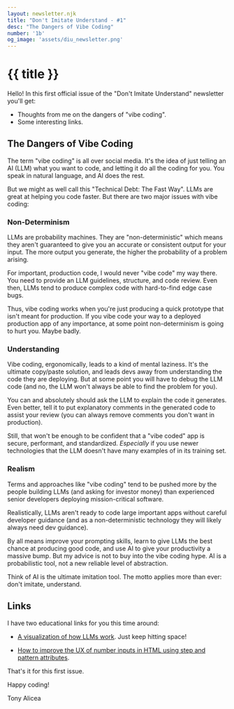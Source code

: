 ```yaml
---
layout: newsletter.njk
title: "Don't Imitate Understand - #1"
desc: "The Dangers of Vibe Coding"
number: '1b'
og_image: 'assets/diu_newsletter.png'
---
```

# {{ title }}

Hello! In this first official issue of the "Don't Imitate Understand" newsletter you'll get:

- Thoughts from me on the dangers of "vibe coding".
- Some interesting links.

## The Dangers of Vibe Coding
The term "vibe coding" is all over social media. It's the idea of just telling an AI (LLM) what you want to code, and letting it do all the coding for you. You speak in natural language, and AI does the rest.

But we might as well call this "Technical Debt: The Fast Way". LLMs are great at helping you code faster. But there are two major issues with vibe coding:

### Non-Determinism
LLMs are probability machines. They are "non-deterministic" which means they aren't guaranteed to give you an accurate or consistent output for your input. The more output you generate, the higher the probability of a problem arising.

For important, production code, I would never "vibe code" my way there. You need to provide an LLM guidelines, structure, and code review. Even then, LLMs tend to produce complex code with hard-to-find edge case bugs.

Thus, vibe coding works when you're just producing a quick prototype that isn't meant for production. If you vibe code your way to a deployed production app of any importance, at some point non-determinism is going to hurt you. Maybe badly.

### Understanding
Vibe coding, ergonomically, leads to a kind of mental laziness. It's the ultimate copy/paste solution, and leads devs away from understanding the code they are deploying. But at some point you will have to debug the LLM code (and no, the LLM won't always be able to find the problem for you).

You can and absolutely should ask the LLM to explain the code it generates. Even better, tell it to put explanatory comments in the generated code to assist your review (you can always remove comments you don't want in production).

Still, that won't be enough to be confident that a "vibe coded" app is secure, performant, and standardized. *Especially* if you use newer technologies that the LLM doesn't have many examples of in its training set.

### Realism
Terms and approaches like "vibe coding" tend to be pushed more by the people building LLMs (and asking for investor money) than experienced senior developers deploying mission-critical software.

Realistically, LLMs aren't ready to code large important apps without careful developer guidance (and as a non-deterministic technology they will likely always need dev guidance).

By all means improve your prompting skills, learn to give LLMs the best chance at producing good code, and use AI to give your productivity a massive bump. But my advice is not to buy into the vibe coding hype. AI is a probabilistic  tool, not a new reliable level of abstraction.

Think of AI is the ultimate imitation tool. The motto applies more than ever: don't imitate, understand.

## Links
I have two educational links for you this time around:

- <a href="https://bbycroft.net/llm">A visualization of how LLMs work</a>. Just keep hitting space!

- <a href="https://piccalil.li/blog/using-the-step-and-pattern-attributes-to-make-number-inputs-more-useful/">How to improve the UX of number inputs in HTML using step and pattern attributes</a>.

That's it for this first issue. 

Happy coding!

Tony Alicea